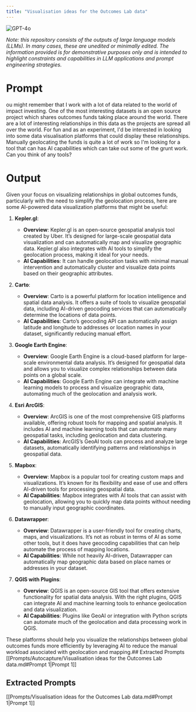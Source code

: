 ```yaml
---
title: "Visualisation ideas for the Outcomes Lab data"
---
```

![GPT-4o](https://img.shields.io/badge/GPT--4o-3333FF?style=for-the-badge&logo=openai&logoColor=white)



*Note: this repository consists of the outputs of large language models (LLMs). In many cases, these are unedited or minimally edited. The information provided is for demonstrative purposes only and is intended to highlight constraints and capabilities in LLM applications and prompt engineering strategies.*


# Prompt
ou might remember that I work with a lot of data related to the world of impact investing. One of the most interesting datasets is an open source project which shares outcomes funds taking place around the world. There are a lot of interesting relationships in this data as the projects are spread all over the world. For fun and as an experiment, I'd be interested in looking into some data visualisation platforms that could display these relationships. Manually geolocating the funds is quite a lot of work so I'm looking for a tool that can has AI capabilities which can take out some of the grunt work. Can you think of any tools?

# Output
Given your focus on visualizing relationships in global outcomes funds, particularly with the need to simplify the geolocation process, here are some AI-powered data visualization platforms that might be useful:

1. **Kepler.gl**:
   - **Overview**: Kepler.gl is an open-source geospatial analysis tool created by Uber. It’s designed for large-scale geospatial data visualization and can automatically map and visualize geographic data. Kepler.gl also integrates with AI tools to simplify the geolocation process, making it ideal for your needs.
   - **AI Capabilities**: It can handle geolocation tasks with minimal manual intervention and automatically cluster and visualize data points based on their geographic attributes.

2. **Carto**:
   - **Overview**: Carto is a powerful platform for location intelligence and spatial data analysis. It offers a suite of tools to visualize geospatial data, including AI-driven geocoding services that can automatically determine the locations of data points.
   - **AI Capabilities**: Carto’s geocoding API can automatically assign latitude and longitude to addresses or location names in your dataset, significantly reducing manual effort.

3. **Google Earth Engine**:
   - **Overview**: Google Earth Engine is a cloud-based platform for large-scale environmental data analysis. It’s designed for geospatial data and allows you to visualize complex relationships between data points on a global scale.
   - **AI Capabilities**: Google Earth Engine can integrate with machine learning models to process and visualize geographic data, automating much of the geolocation and analysis work.

4. **Esri ArcGIS**:
   - **Overview**: ArcGIS is one of the most comprehensive GIS platforms available, offering robust tools for mapping and spatial analysis. It includes AI and machine learning tools that can automate many geospatial tasks, including geolocation and data clustering.
   - **AI Capabilities**: ArcGIS’s GeoAI tools can process and analyze large datasets, automatically identifying patterns and relationships in geospatial data.

5. **Mapbox**:
   - **Overview**: Mapbox is a popular tool for creating custom maps and visualizations. It’s known for its flexibility and ease of use and offers AI-driven tools for processing geospatial data.
   - **AI Capabilities**: Mapbox integrates with AI tools that can assist with geolocation, allowing you to quickly map data points without needing to manually input geographic coordinates.

6. **Datawrapper**:
   - **Overview**: Datawrapper is a user-friendly tool for creating charts, maps, and visualizations. It’s not as robust in terms of AI as some other tools, but it does have geocoding capabilities that can help automate the process of mapping locations.
   - **AI Capabilities**: While not heavily AI-driven, Datawrapper can automatically map geographic data based on place names or addresses in your dataset.

7. **QGIS with Plugins**:
   - **Overview**: QGIS is an open-source GIS tool that offers extensive functionality for spatial data analysis. With the right plugins, QGIS can integrate AI and machine learning tools to enhance geolocation and data visualization.
   - **AI Capabilities**: Plugins like GeoAI or integration with Python scripts can automate much of the geolocation and data processing work in QGIS.

These platforms should help you visualize the relationships between global outcomes funds more efficiently by leveraging AI to reduce the manual workload associated with geolocation and mapping.## Extracted Prompts
[[Prompts/Autocapture/Visualisation ideas for the Outcomes Lab data.md#Prompt 1|Prompt 1]]





## Extracted Prompts
[[Prompts/Visualisation ideas for the Outcomes Lab data.md#Prompt 1|Prompt 1]]

